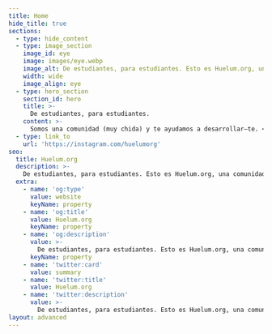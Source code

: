 ```yaml
---
title: Home
hide_title: true
sections:
  - type: hide_content
  - type: image_section
    image_id: eye
    image: images/eye.webp
    image_alt: De estudiantes, para estudiantes. Esto es Huelum.org, una comunidad (muy chida) donde te ayudamos a desarrollar―te.
    width: wide
    image_align: eye
  - type: hero_section
    section_id: hero
    title: >-
      De estudiantes, para estudiantes.
    content: >-
      Somos una comunidad (muy chida) y te ayudamos a desarrollar―te. <br> [¡Quiero Unirme!](/join/)
  - type: link_to
    url: 'https://instagram.com/huelumorg'
seo:
  title: Huelum.org
  description: >-
    De estudiantes, para estudiantes. Esto es Huelum.org, una comunidad (muy chida) donde te ayudamos a desarrollar―te.
  extra:
    - name: 'og:type'
      value: website
      keyName: property
    - name: 'og:title'
      value: Huelum.org
      keyName: property
    - name: 'og:description'
      value: >-
        De estudiantes, para estudiantes. Esto es Huelum.org, una comunidad (muy chida) donde te ayudamos a desarrollar―te.
      keyName: property
    - name: 'twitter:card'
      value: summary
    - name: 'twitter:title'
      value: Huelum.org
    - name: 'twitter:description'
      value: >-
        De estudiantes, para estudiantes. Esto es Huelum.org, una comunidad (muy chida) donde te ayudamos a desarrollar―te.
layout: advanced
---
```

